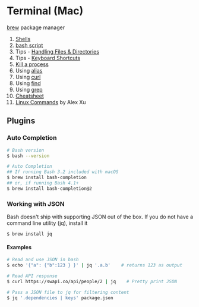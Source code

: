 # Terminal (Mac)

[brew](./../homebrew/README.md) package manager

1. [Shells](./shells/README.md)
5. [bash script](./bash-script.md)
6. Tips - [Handling Files & Directories](./tips/handling-files-directories.md)
9. Tips - [Keyboard Shortcuts](./tips/keyboard-shortcuts.md)
10. [Kill a process](./kill-process.md)
11. Using [alias](./using-alias.md)
12. Using [curl](./using-curl.md)
13. Using [find](./using-find.md)
14. Using [grep](./using-grep.md)
15. [Cheatsheet](./cheatsheet.md)
16. [Linux Commands](https://xmind.app/m/WwtB/) by Alex Xu

## Plugins

### Auto Completion

```sh
# Bash version
$ bash --version

# Auto Completion
## If running Bash 3.2 included with macOS
$ brew install bash-completion
## or, if running Bash 4.1+
$ brew install bash-completion@2
```

### Working with JSON

Bash doesn't ship with supporting JSON out of the box. If you do not have a command line utility \(jq\), install it

```
$ brew install jq
```

#### Examples

```sh
# Read and use JSON in bash
$ echo '{"a": {"b":123 } }' | jq '.a.b'    # returns 123 as output

# Read API response
$ curl https://swapi.co/api/people/2 | jq    # Pretty print JSON

# Pass a JSON file to jq for filtering content
$ jq '.dependencies | keys' package.json
```
